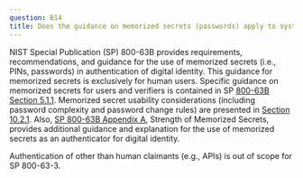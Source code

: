 ```yaml
---
question: B14
title: Does the guidance on memorized secrets (passwords) apply to system accounts (functional IDs) as well as human users?
---
```

NIST Special Publication (SP) 800-63B provides requirements, recommendations, and guidance for the use of memorized secrets (i.e., PINs, passwords) in authentication of digital identity. This guidance for memorized secrets is exclusively for human users. Specific guidance on memorized secrets for users and verifiers is contained in SP [800-63B Section 5.1.1](https://pages.nist.gov/800-63-3/sp800-63b.html#memsecret). Memorized secret usability considerations (including password complexity and password change rules) are presented in [Section 10.2.1](https://pages.nist.gov/800-63-3/sp800-63b.html#memorizedsecrets).  Also, [SP 800-63B Appendix A](https://pages.nist.gov/800-63-3/sp800-63b.html#appA), Strength of Memorized Secrets, provides additional guidance and explanation for the use of memorized secrets as an authenticator for digital identity.

Authentication of other than human claimants (e.g., APIs) is out of scope for SP 800-63-3.